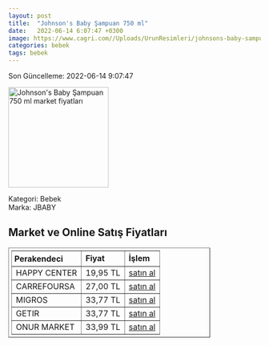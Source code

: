 ```yaml
---
layout: post
title:  "Johnson's Baby Şampuan 750 ml"
date:   2022-06-14 6:07:47 +0300
image: https://www.cagri.com//Uploads/UrunResimleri/johnsons-baby-sampuan-750-ml-78f6.jpg
categories: bebek
tags: bebek
---
```


Son Güncelleme: 2022-06-14 9:07:47

<img src="https://www.cagri.com//Uploads/UrunResimleri/johnsons-baby-sampuan-750-ml-78f6.jpg" width="200" alt="Johnson's Baby Şampuan 750 ml market fiyatları" />

Kategori: Bebek
<br />
Marka: JBABY

<h2>Market ve Online Satış Fiyatları</h2>

<table border="1" style="padding: 5px;width:80%;">
  <tr>
    <td style="padding: 5px;"><strong>Perakendeci</strong></td>
    <td><strong>Fiyat</strong></td>
    <td><strong>İşlem</strong></td>
  </tr>
  <tr>
              <td title="Happy Center">HAPPY CENTER</td>
              <td>19,95 TL</td>
              <td><a title="Happy Center" target="_blank" href="https://www.happycenter.com.tr/Jb_Sampuan_800_Ml">satın al</a></td>
            </tr><tr>
              <td title="CarrefourSA">CARREFOURSA</td>
              <td>27,00 TL</td>
              <td><a title="CarrefourSA" target="_blank" href="https://www.carrefoursa.com/johnson-s-baby-sampuan-750-ml-p-30051172">satın al</a></td>
            </tr><tr>
              <td title="Migros">MIGROS</td>
              <td>33,77 TL</td>
              <td><a title="Migros" target="_blank" href="https://www.migros.com.tr/johnsons-bebek-sampuani-750-ml-p-1e22da1">satın al</a></td>
            </tr><tr>
              <td title="Getir">GETIR</td>
              <td>33,77 TL</td>
              <td><a title="Getir" target="_blank" href="https://getir.com/urun/johnson-s-baby-sampuan-137UovsCdG/">satın al</a></td>
            </tr><tr>
              <td title="Onur Market">ONUR MARKET</td>
              <td>33,99 TL</td>
              <td><a title="Onur Market" target="_blank" href="https://www.onurmarket.com/-johnsons-sampuan-750ml--8427">satın al</a></td>
            </tr>
</table>
